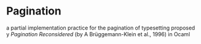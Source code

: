 # Pagination
a partial implementation practice for the pagination of typesetting proposed
y *Pagination Reconsidered* (by A Brüggemann-Klein et al., 1996) in Ocaml
